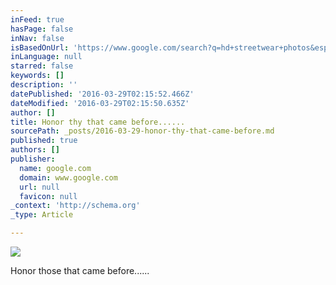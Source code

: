 ```yaml
---
inFeed: true
hasPage: false
inNav: false
isBasedOnUrl: 'https://www.google.com/search?q=hd+streetwear+photos&espv=2&biw=1384&bih=720&source=lnms&tbm=isch&sa=X&ved=0ahUKEwiB8OnE5-TLAhVMzGMKHdmECsgQ_AUIBigB&dpr=2#imgrc=0SYGFYYI2kGKeM%3A'
inLanguage: null
starred: false
keywords: []
description: ''
datePublished: '2016-03-29T02:15:52.466Z'
dateModified: '2016-03-29T02:15:50.635Z'
author: []
title: Honor thy that came before......
sourcePath: _posts/2016-03-29-honor-thy-that-came-before.md
published: true
authors: []
publisher:
  name: google.com
  domain: www.google.com
  url: null
  favicon: null
_context: 'http://schema.org'
_type: Article

---
```

![](http://032c.com/wp-content/uploads/2014/01/tumblr_mo6zoeRyyz1sv6u3do1_500.png)

Honor those that came before......